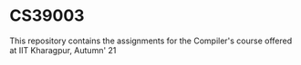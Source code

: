 # CS39003
This repository contains the assignments for the Compiler's course offered at IIT Kharagpur, Autumn' 21
